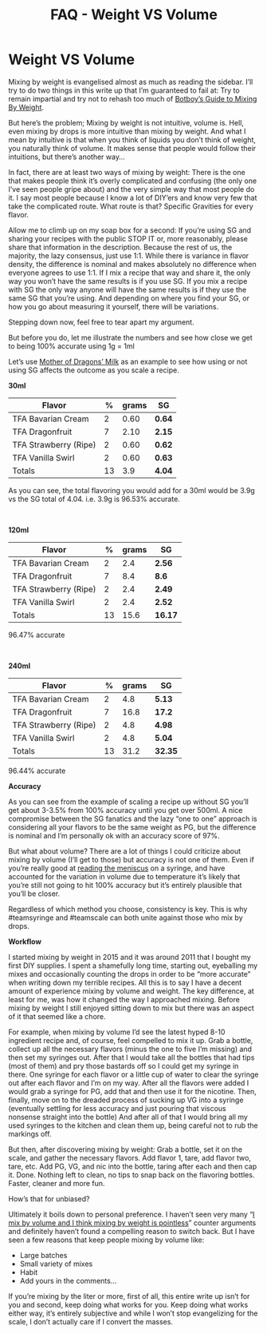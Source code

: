 ﻿---
path: '/faq/weight-vs-volume'
slug: 'weight-vs-volume'
title: 'FAQ - Weight VS Volume'
---


# Weight VS Volume



Mixing by weight is evangelised almost as much as reading the sidebar. I’ll try to do two things in this write up that I’m guaranteed to fail at: Try to remain impartial and try not to rehash too much of [Botboy’s Guide to Mixing By Weight](https://redd.it/2iq3km).

But here’s the problem; Mixing by weight is not intuitive, volume is. Hell, even mixing by drops is more intuitive than mixing by weight. And what I mean by intuitive is that when you think of liquids you don’t think of weight, you naturally think of volume. It makes sense that people would follow their intuitions, but there’s another way…

In fact, there are at least two ways of mixing by weight: There is the one that makes people think it’s overly complicated and confusing (the only one I’ve seen people gripe about) and the very simple way that most people do it. I say most people because I know a lot of DIY’ers and know very few that take the complicated route. What route is that? Specific Gravities for every flavor.

Allow me to climb up on my soap box for a second: If you’re using SG and sharing your recipes with the public STOP IT or, more reasonably, please share that information in the description. Because the rest of us, the majority, the lazy consensus, just use 1:1. While there is variance in flavor density, the difference is nominal and makes absolutely no difference when everyone agrees to use 1:1. If I mix a recipe that way and share it, the only way you won’t have the same results is if you use SG. If you mix a recipe with SG the only way anyone will have the same results is if they use the same SG that you’re using. And depending on where you find your SG, or how you go about measuring it yourself, there will be variations.

Stepping down now, feel free to tear apart my argument.

But before you do, let me illustrate the numbers and see how close we get to being 100% accurate using 1g = 1ml

Let’s use [Mother of Dragons’ Milk](https://alltheflavors.com/recipes/6851#mother_of_dragons_milk_by_id10_t) as an example to see how using or not using SG affects the outcome as you scale a recipe.


**30ml**

Flavor | % | grams | SG
---|---|---|---
TFA Bavarian Cream | 2 | 0.60 | **0.64**
TFA Dragonfruit | 7 | 2.10 | **2.15**
TFA Strawberry (Ripe) | 2 | 0.60 | **0.62**
TFA Vanilla Swirl | 2 | 0.60 | **0.63** 
Totals | 13 | 3.9 | **4.04**


As you can see, the total flavoring you would add for a 30ml would be 3.9g vs the SG total of 4.04. i.e.  3.9g is 96.53% accurate. 

&nbsp;

**120ml**

Flavor | % | grams | SG
---|---|---|---
TFA Bavarian Cream | 2 | 2.4 | **2.56**
TFA Dragonfruit | 7 | 8.4 | **8.6**
TFA Strawberry (Ripe) | 2 | 2.4 | **2.49**
TFA Vanilla Swirl | 2 | 2.4 | **2.52** 
Totals | 13 | 15.6 | **16.17**

96.47% accurate

&nbsp;

**240ml** 

Flavor | % | grams | SG
---|---|---|---
TFA Bavarian Cream | 2 | 4.8 | **5.13**
TFA Dragonfruit | 7 | 16.8 | **17.2**
TFA Strawberry (Ripe) | 2 | 4.8 | **4.98**
TFA Vanilla Swirl | 2 | 4.8 | **5.04** 
Totals | 13 | 31.2 | **32.35**

96.44% accurate

**Accuracy**

As you can see from the example of scaling a recipe up without SG you’ll get about 3-3.5% from 100% accuracy until you get over 500ml. A nice compromise between the SG fanatics and the lazy “one to one” approach is considering all your flavors to be the same weight as PG, but the difference is nominal and I’m personally ok with an accuracy score of 97%.

But what about volume? There are a lot of things I could criticize about mixing by volume (I’ll get to those) but accuracy is not one of them. Even if you’re really good at [reading the meniscus](https://i.imgur.com/vqEeQ5L.png) on a syringe, and have accounted for the variation in volume due to temperature it’s likely that you’re still not going to hit 100% accuracy but it’s entirely plausible that you’ll be closer.

Regardless of which method you choose, consistency is key. This is why #teamsyringe and #teamscale can both unite against those who mix by drops.

**Workflow**

I started mixing by weight in 2015 and it was around 2011 that I bought my first DIY supplies. I spent a shamefully long time, starting out, eyeballing my mixes and occasionally counting the drops in order to be “more accurate” when writing down my terrible recipes. All this is to say I have a decent amount of experience mixing by volume and weight. The key difference, at least for me, was how it changed the way I approached mixing. Before mixing by weight I still enjoyed sitting down to mix but there was an aspect of it that seemed like a chore.

For example, when mixing by volume I’d see the latest hyped 8-10 ingredient recipe and, of course, feel compelled to mix it up. Grab a bottle, collect up all the necessary flavors (minus the one to five I’m missing) and then set my syringes out. After that I would take all the bottles that had tips (most of them) and pry those bastards off so I could get my syringe in there. One syringe for each flavor or a little cup of water to clear the syringe out after each flavor and I’m on my way. After all the flavors were added I would grab a syringe for PG, add that and then use it for the nicotine. Then, finally, move on to the dreaded process of sucking up VG into a syringe (eventually settling for less accuracy and just pouring that viscous nonsense straight into the bottle) And after all of that I would bring all my used syringes to the kitchen and clean them up, being careful not to rub the markings off.

But then, after discovering mixing by weight: Grab a bottle, set it on the scale, and gather the necessary flavors. Add flavor 1, tare, add flavor two, tare, etc. Add PG, VG, and nic into the bottle, taring after each and then cap it. Done. Nothing left to clean, no tips to snap back on the flavoring bottles. Faster, cleaner and more fun.

How’s that for unbiased?

Ultimately it boils down to personal preference. I haven’t seen very many “[I mix by volume and I think mixing by weight is pointless](https://www.reddit.com/r/DIY_eJuice/comments/33443p/i_mix_by_volume_and_i_think_mixing_by_weight_is/)” counter arguments and definitely haven’t found a compelling reason to switch back. But I have seen a few reasons that keep people mixing by volume like:

-   Large batches
-   Small variety of mixes
-   Habit
-   Add yours in the comments…

If you’re mixing by the liter or more, first of all, this entire write up isn’t for you and second, keep doing what works for you. Keep doing what works either way, it’s entirely subjective and while I won’t stop evangelizing for the scale, I don’t actually care if I convert the masses.
